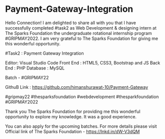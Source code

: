 #  Payment-Gateway-Integration
Hello Connection!
I am delighted to share all with you that I have successfully completed #task2 as Web Development & designing intern at The Sparks Foundation the undergraduate rotational internship program #GRIPMAY2022. I am very grateful to The Sparks Foundation for giving me this wonderful opportunity.

#Task2 : Payment Gateway Integration

Editor: Visual Studio Code
Front End : HTML5, CSS3, Bootstrap and JS
Back End : PHP
Database : MySQL

Batch - #GRIPMAY22


GithuB Link : https://github.com/himanshurawat-10/Payment-Gateway

#gripmay22 #thesparksfoundation #webdevelopment #thesparkfoundation #GRIPMAY2022

Thank you The Sparks Foundation for providing me this wonderful opportunity to explore my knowledge. It was a good experience.

You can also apply for the upcoming batches.
For more details please visit Official link of The Sparks Foundation -
 https://lnkd.in/dW-V3dQM
